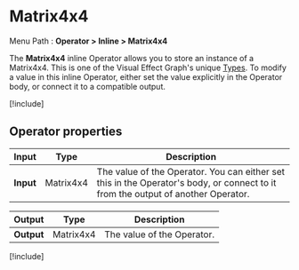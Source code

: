 # Matrix4x4

Menu Path : **Operator > Inline > Matrix4x4**

The **Matrix4x4** inline Operator allows you to store an instance of a Matrix4x4. This is one of the Visual Effect Graph's unique [Types](VisualEffectGraphTypeReference.md). To modify a value in this inline Operator, either set the value explicitly in the Operator body, or connect it to a compatible output.

[!include[](Snippets/Operator-InlineIntro.md)]


## Operator properties

| **Input** | **Type** | **Description**                                              |
| --------- | -------- | ------------------------------------------------------------ |
| **Input** | Matrix4x4   | The value of the Operator. You can either set this in the Operator's body, or connect to it from the output of another Operator. |

| **Output** | **Type** | **Description**            |
| ---------- | -------- | -------------------------- |
| **Output** | Matrix4x4   | The value of the Operator. |

[!include[](Snippets/Operator-InlineNotes.md)]

